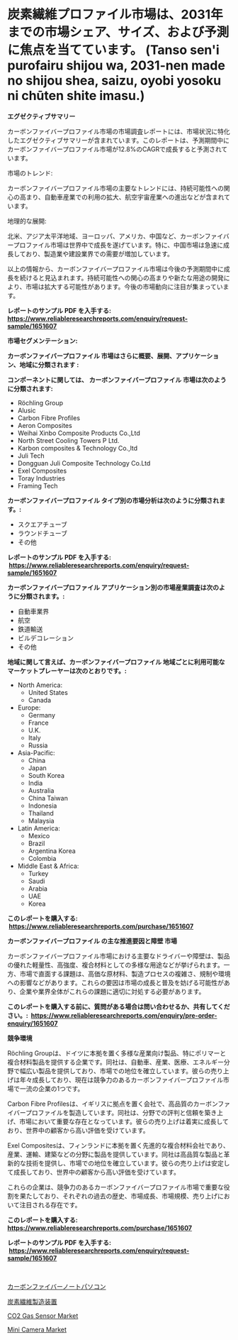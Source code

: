<p><h1>炭素繊維プロファイル市場は、2031年までの市場シェア、サイズ、および予測に焦点を当てています。 (Tanso sen'i purofairu shijou wa, 2031-nen made no shijou shea, saizu, oyobi yosoku ni chūten shite imasu.)</h1></p><p><strong>エグゼクティブサマリー</strong></p>
<p><p>カーボンファイバープロファイル市場の市場調査レポートには、市場状況に特化したエグゼクティブサマリーが含まれています。このレポートは、予測期間中にカーボンファイバープロファイル市場が12.8%のCAGRで成長すると予測されています。</p><p>市場のトレンド:</p><p>カーボンファイバープロファイル市場の主要なトレンドには、持続可能性への関心の高まり、自動車産業での利用の拡大、航空宇宙産業への進出などが含まれています。</p><p>地理的な展開:</p><p>北米、アジア太平洋地域、ヨーロッパ、アメリカ、中国など、カーボンファイバープロファイル市場は世界中で成長を遂げています。特に、中国市場は急速に成長しており、製造業や建設業界での需要が増加しています。</p><p>以上の情報から、カーボンファイバープロファイル市場は今後の予測期間中に成長を続けると見込まれます。持続可能性への関心の高まりや新たな用途の開発により、市場は拡大する可能性があります。今後の市場動向に注目が集まっています。</p></p>
<p><strong>レポートのサンプル PDF を入手する: <a href="https://www.reliableresearchreports.com/enquiry/request-sample/1651607">https://www.reliableresearchreports.com/enquiry/request-sample/1651607</a></strong></p>
<p><strong>市場セグメンテーション:</strong></p>
<p><strong> カーボンファイバープロファイル 市場はさらに概要、展開、アプリケーション、地域に分類されます :</strong></p>
<p><strong>コンポーネントに関しては、 カーボンファイバープロファイル 市場は次のように分類されます: &nbsp;</strong></p>
<p><ul><li>Röchling Group</li><li>Alusic</li><li>Carbon Fibre Profiles</li><li>Aeron Composites</li><li>Weihai Xinbo Composite Products Co.,Ltd</li><li>North Street Cooling Towers P Ltd.</li><li>Karbon composites & Technology Co.,ltd</li><li>Juli Tech</li><li>Dongguan Juli Composite Technology Co.Ltd</li><li>Exel Composites</li><li>Toray Industries</li><li>Framing Tech</li></ul></p>
<p><strong> カーボンファイバープロファイル タイプ別の市場分析は次のように分類されます。:</strong></p>
<p><ul><li>スクエアチューブ</li><li>ラウンドチューブ</li><li>その他</li></ul></p>
<p><strong>レポートのサンプル PDF を入手する: &nbsp;<a href="https://www.reliableresearchreports.com/enquiry/request-sample/1651607">https://www.reliableresearchreports.com/enquiry/request-sample/1651607</a></strong></p>
<p><strong> カーボンファイバープロファイル アプリケーション別の市場産業調査は次のように分類されます。:</strong></p>
<p><ul><li>自動車業界</li><li>航空</li><li>鉄道輸送</li><li>ビルデコレーション</li><li>その他</li></ul></p>
<p><strong>地域に関して言えば、カーボンファイバープロファイル 地域ごとに利用可能なマーケットプレーヤーは次のとおりです。:</strong></p>
<p><ul>
    <li>
        North America:
        <ul>
            <li>United States</li>
            <li>Canada</li>
        </ul>
    </li>
    <li>
        Europe:
        <ul>
            <li>Germany</li>
            <li>France</li>
            <li>U.K.</li>
            <li>Italy</li>
            <li>Russia</li>
        </ul>
    </li>
    <li>
        Asia-Pacific:
        <ul>
            <li>China</li>
            <li>Japan</li>
            <li>South Korea</li>
            <li>India</li>
            <li>Australia</li>
            <li>China Taiwan</li>
            <li>Indonesia</li>
            <li>Thailand</li>
            <li>Malaysia</li>
        </ul>
    </li>
    <li>
        Latin America:
        <ul>
            <li>Mexico</li>
            <li>Brazil</li>
            <li>Argentina Korea</li>
            <li>Colombia</li>
        </ul>
    </li>
    <li>
        Middle East & Africa:
        <ul>
            <li>Turkey</li>
            <li>Saudi</li>
            <li>Arabia</li>
            <li>UAE</li>
            <li>Korea</li>
        </ul>
    </li>
    </ul></p>
<p><strong>このレポートを購入する: &nbsp;<a href="https://www.reliableresearchreports.com/purchase/1651607">https://www.reliableresearchreports.com/purchase/1651607</a></strong></p>
<p><strong>カーボンファイバープロファイル の主な推進要因と障壁 市場</strong></p>
<p><p>カーボンファイバープロファイル市場における主要なドライバーや障壁は、製品の優れた軽量性、高強度、複合材料としての多様な用途などが挙げられます。一方、市場で直面する課題は、高価な原材料、製造プロセスの複雑さ、規制や環境への影響などがあります。これらの要因は市場の成長と普及を妨げる可能性があり、企業や業界全体がこれらの課題に適切に対処する必要があります。</p></p>
<p><strong>このレポートを購入する前に、質問がある場合は問い合わせるか、共有してください。:&nbsp; <a href="https://www.reliableresearchreports.com/enquiry/pre-order-enquiry/1651607">https://www.reliableresearchreports.com/enquiry/pre-order-enquiry/1651607</a></strong></p>
<p><strong>競争環境</strong></p>
<p><p>Röchling Groupは、ドイツに本拠を置く多様な産業向け製品、特にポリマーと複合材料製品を提供する企業です。同社は、自動車、産業、医療、エネルギー分野で幅広い製品を提供しており、市場での地位を確立しています。彼らの売り上げは年々成長しており、現在は競争力のあるカーボンファイバープロファイル市場で一流の企業の1つです。</p><p>Carbon Fibre Profilesは、イギリスに拠点を置く会社で、高品質のカーボンファイバープロファイルを製造しています。同社は、分野での評判と信頼を築き上げ、市場において重要な存在となっています。彼らの売り上げは着実に成長しており、世界中の顧客から高い評価を受けています。</p><p>Exel Compositesは、フィンランドに本拠を置く先進的な複合材料会社であり、産業、運輸、建築などの分野に製品を提供しています。同社は高品質な製品と革新的な技術を提供し、市場での地位を確立しています。彼らの売り上げは安定して成長しており、世界中の顧客から高い評価を受けています。</p><p>これらの企業は、競争力のあるカーボンファイバープロファイル市場で重要な役割を果たしており、それぞれの過去の歴史、市場成長、市場規模、売り上げにおいて注目される存在です。</p></p>
<p><strong>このレポートを購入する: &nbsp; <a href="https://www.reliableresearchreports.com/purchase/1651607">https://www.reliableresearchreports.com/purchase/1651607</a></strong></p>
<p><strong>レポートのサンプル PDF を入手する: &nbsp;<a href="https://www.reliableresearchreports.com/enquiry/request-sample/1651607">https://www.reliableresearchreports.com/enquiry/request-sample/1651607</a></strong><strong></strong></p>
<p>&nbsp;</p>
<p><p><a href="https://github.com/marbadji/Market-Research-Report-List-1/blob/main/225083210476.md">カーボンファイバーノートパソコン</a></p><p><a href="https://github.com/KaydenJohns1964/Market-Research-Report-List-1/blob/main/350281910477.md">炭素繊維製造装置</a></p><p><a href="https://github.com/ChiragRp1/Market-Research-Report-List-3/blob/main/co2-gas-sensor-market.md">CO2 Gas Sensor Market</a></p><p><a href="https://github.com/Hazelklievgspy6vdcsmu106w/Market-Research-Report-List-1/blob/main/mini-camera-market.md">Mini Camera Market</a></p></p>